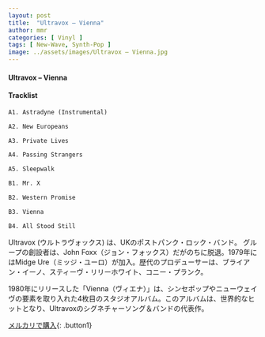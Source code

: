 ```yaml
---
layout: post
title:  "Ultravox – Vienna"
author: mmr
categories: [ Vinyl ]
tags: [ New-Wave, Synth-Pop ]
image: ../assets/images/Ultravox – Vienna.jpg
---
```


#### Ultravox – Vienna

#### Tracklist
```md
A1. Astradyne (Instrumental)

A2. New Europeans

A3. Private Lives

A4. Passing Strangers

A5. Sleepwalk

B1. Mr. X

B2. Western Promise

B3. Vienna

B4. All Stood Still
```

Ultravox (ウルトラヴォックス) は、UKのポストパンク・ロック・バンド。
グループの創設者は、John Foxx（ジョン・フォックス）だがのちに脱退。1979年にはMidge Ure（ミッジ・ユーロ）が加入。歴代のプロデューサーは、ブライアン・イーノ、スティーヴ・リリーホワイト、コニー・プランク。

1980年にリリースした「Vienna（ヴィエナ）」は、シンセポップやニューウェイヴの要素を取り入れた4枚目のスタジオアルバム。このアルバムは、世界的なヒットとなり、Ultravoxのシグネチャーソング＆バンドの代表作。

[メルカリで購入](https://jp.mercari.com/item/m80910250276){: .button1}

